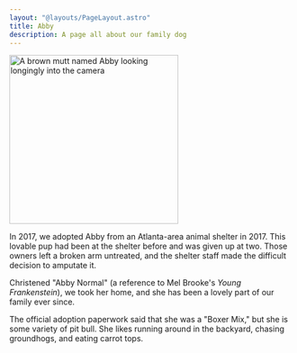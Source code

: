 ```yaml
---
layout: "@layouts/PageLayout.astro"
title: Abby
description: A page all about our family dog
---
```


<img src="/img/abby-1.jpg" alt="A brown mutt named Abby looking longingly into the camera" width="300">

In 2017, we adopted Abby from an Atlanta-area animal shelter in 2017. This lovable pup had been at the shelter before and was given up at two. Those owners left a broken arm untreated, and the shelter staff made the difficult decision to amputate it.

Christened "Abby Normal" (a reference to Mel Brooke's _Young Frankenstein_), we took her home, and she has been a lovely part of our family ever since.

The official adoption paperwork said that she was a "Boxer Mix," but she is some variety of pit bull. She likes running around in the backyard, chasing groundhogs, and eating carrot tops.
